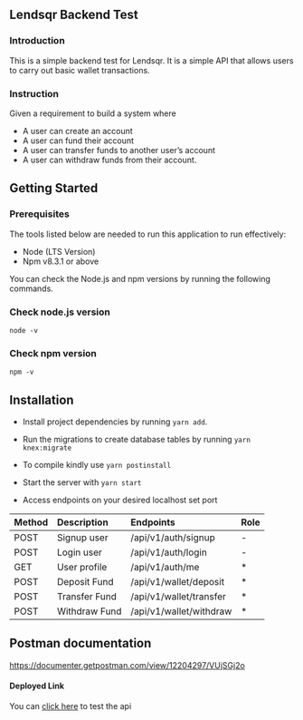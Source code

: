 ## Lendsqr Backend Test

### Introduction

This is a simple backend test for Lendsqr.
It is a simple API that allows users to carry out basic wallet transactions.

### Instruction

Given a requirement to build a system where
- A user can create an account
- A user can fund their account
- A user can transfer funds to another user’s account 
- A user can withdraw funds from their account.

## Getting Started

### Prerequisites

The tools listed below are needed to run this application to run effectively:

- Node (LTS Version)
- Npm v8.3.1 or above

You can check the Node.js and npm versions by running the following commands.

### Check node.js version

`node -v`

### Check npm version

`npm -v`

## Installation

- Install project dependencies by running `yarn add`.

- Run the migrations to create database tables by running `yarn knex:migrate`

- To compile kindly use `yarn postinstall`

- Start the server with `yarn start`

- Access endpoints on your desired localhost set port 

| Method | Description   | Endpoints               | Role |
| :----- | :------------ | :---------------------- | :--- |
| POST   | Signup user   | /api/v1/auth/signup     | \-   |
| POST   | Login user    | /api/v1/auth/login      | \-   |
| GET    | User profile  | /api/v1/auth/me         | \*   |
| POST   | Deposit Fund  | /api/v1/wallet/deposit  | \*   |
| POST   | Transfer Fund | /api/v1/wallet/transfer | \*   |
| POST   | Withdraw Fund | /api/v1/wallet/withdraw | \*   |

## Postman documentation

https://documenter.getpostman.com/view/12204297/VUjSGj2o

#### Deployed Link

You can [click here](https://lendsqr-wallet-api.herokuapp.com) to test the api
